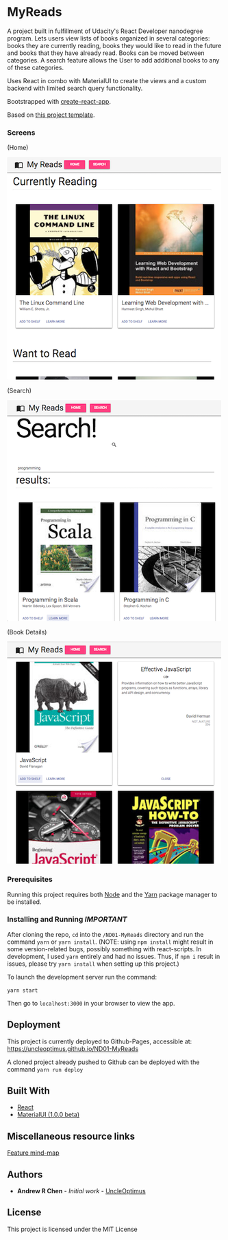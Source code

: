 # MyReads

A project built in fulfillment of Udacity's React Developer nanodegree program.
Lets users view lists of books organized in several categories: books they are currently reading, books they would like to read in the future and books that they have already read. Books can be moved between categories. A search feature allows the User to add additional books to any of these categories.

Uses React in combo with MaterialUI to create the views and a custom backend with limited search query functionality.

Bootstrapped with [create-react-app](https://github.com/facebookincubator/create-react-app).

Based on [this project template](https://github.com/udacity/reactnd-project-myreads-starter).

### Screens

(Home)

![App Home view](MyReads-Home.png)

(Search)

![App Search view](MyReads-Search.png)

(Book Details)

![App Individual book result view](MyReads-ResultInfo.png)


### Prerequisites

Running this project requires both [Node](https://nodejs.org/en/) and the [Yarn](https://code.facebook.com/posts/1840075619545360) package manager to be installed.


### Installing and Running *IMPORTANT*

After cloning the repo, `cd` into the `/ND01-MyReads` directory and run the command `yarn` or `yarn install`.
(NOTE: using `npm install` might result in some version-related bugs, possibly something with react-scripts. In development, I used `yarn` entirely and had no issues. Thus, if `npm i` result in issues, please try `yarn install` when setting up this project.)

To launch the development server run the command:
```
yarn start
```

Then go to `localhost:3000` in your browser to view the app.


## Deployment

This project is currently deployed to Github-Pages, accessible at:
https://uncleoptimus.github.io/ND01-MyReads

A cloned project already pushed to Github can be deployed with the command `yarn run deploy`


## Built With

* [React](https://facebook.github.io/react/)
* [MaterialUI (1.0.0 beta)](https://github.com/callemall/material-ui)


## Miscellaneous resource links

[Feature mind-map](https://www.mindmeister.com/891484248?t=TCN3DWrbpE)


## Authors

* **Andrew R Chen** - *Initial work* - [UncleOptimus](https://github.com/uncleoptimus)


## License

This project is licensed under the MIT License
